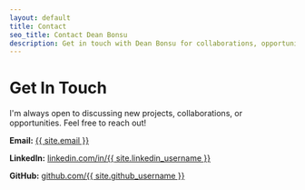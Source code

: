 ```yaml
---
layout: default
title: Contact
seo_title: Contact Dean Bonsu
description: Get in touch with Dean Bonsu for collaborations, opportunities, or inquiries about his data science and BI development work.
---
```


<h1>Get In Touch</h1>

<div class="contact-info">
    <p>I'm always open to discussing new projects, collaborations, or opportunities. Feel free to reach out!</p>
    <p><strong>Email:</strong> <a href="mailto:{{ site.email }}">{{ site.email }}</a></p>
    <p><strong>LinkedIn:</strong> <a href="https://www.linkedin.com/in/{{ site.linkedin_username }}" target="_blank" rel="noopener noreferrer">linkedin.com/in/{{ site.linkedin_username }}</a></p>
    <p><strong>GitHub:</strong> <a href="https://github.com/{{ site.github_username }}" target="_blank" rel="noopener noreferrer">github.com/{{ site.github_username }}</a></p>
</div>

<!-- You can use a service like Formspree.io for a functional contact form -->
<!-- <form action="YOUR_FORMSPREE_ENDPOINT" method="POST" class="contact-form">
    <h2>Send Me a Message</h2>
    <div>
        <label for="name">Name:</label>
        <input type="text" id="name" name="name" required>
    </div>
    <div>
        <label for="email">Email:</label>
        <input type="email" id="email" name="_replyto" required>
    </div>
    <div>
        <label for="message">Message:</label>
        <textarea id="message" name="message" required></textarea>
    </div>
    <div>
        <button type="submit">Send Message</button>
    </div>
</form> -->
